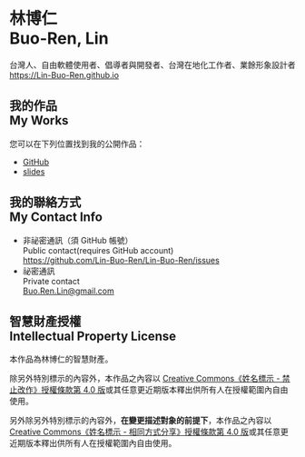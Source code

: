 # 林博仁<br>Buo-Ren, Lin
台灣人、自由軟體使用者、倡導者與開發者、台灣在地化工作者、業餘形象設計者  
<https://Lin-Buo-Ren.github.io>

## 我的作品<br>My Works
您可以在下列位置找到我的公開作品：

* [GitHub](https://github.com/Lin-Buo-Ren)
* [slides](https://slides.com/lin-buo-ren)

## 我的聯絡方式<br>My Contact Info
* 非祕密通訊（須 GitHub 帳號）  
  Public contact(requires GitHub account)  
  <https://github.com/Lin-Buo-Ren/Lin-Buo-Ren/issues>
* 祕密通訊  
  Private contact  
  <Buo.Ren.Lin@gmail.com>

## 智慧財產授權<br>Intellectual Property License
本作品為林博仁的智慧財產。

除另外特別標示的內容外，本作品之內容以 [Creative Commons《姓名標示 - 禁止改作》授權條款第 4.0 版](http://creativecommons.org/licenses/by-nd/4.0/)或其任意更近期版本釋出供所有人在授權範圍內自由使用。

另外除另外特別標示的內容外，**在變更描述對象的前提下**，本作品之內容以 [Creative Commons《姓名標示 - 相同方式分享》授權條款第 4.0 版](http://creativecommons.org/licenses/by-sa/4.0/)或其任意更近期版本釋出供所有人在授權範圍內自由使用。
